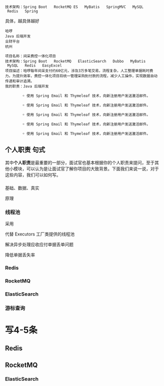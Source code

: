 ```
技术架构：Spring Boot   RocketMQ	ES   MyBatis   SpringMVC   MySQL   Redis   Spring
```

具体，越具体越好

```
哈啰
Java 后端开发
业财平台
杭州
```



```
项目名称：间采费控一体化项目
技术架构：Spring Boot   RocketMQ   ElasticSearch   Dubbo   MyBatis   MySQL   Redis   EasyExcel
项目描述：哈啰每年间采支付约60亿元，涉及3万多笔交易，流程复杂，人工整理单据耗时费力。为提升效率，费控一体化项目将统一管理采购到付款的流程，减少人工操作，实现数据自动传递和审计追溯。
我的职责：Java 后端开发

        ￮ 使用 Spring Email 和 Thymeleaf 技术，向新注册用户发送激活邮件。

        ￮ 使用 Spring Email 和 Thymeleaf 技术，向新注册用户发送激活邮件。

        ￮ 使用 Spring Email 和 Thymeleaf 技术，向新注册用户发送激活邮件。

        ￮ 使用 Spring Email 和 Thymeleaf 技术，向新注册用户发送激活邮件。

        ￮ 使用 Spring Email 和 Thymeleaf 技术，向新注册用户发送激活邮件。
```

## 个人职责 句式

其中**个人职责**是最重要的一部分，面试官也基本根据你的个人职责来提问，至于其他小模块，可以认为是让面试官了解你项目的大致背景。下面我们来说一说，对于这些内容，我们可以如何写。

### 



基础、数据、真实

原理

### 线程池

采用

代替 Executors 工厂类提供的线程池

解决异步处理应收应付单据丢单问题

降低单据丢失率

### Redis

### RocketMQ

### ElasticSearch

### 游标查询

# 写4-5条

## Redis

## RocketMQ

### ElasticSearch

## 
